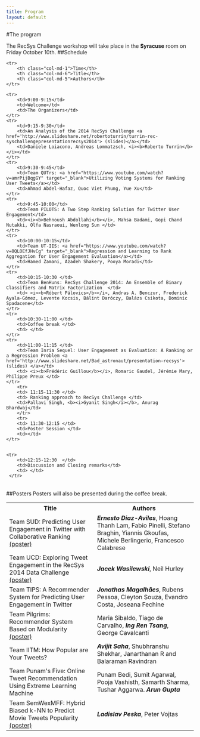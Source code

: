 ```yaml
---
title: Program
layout: default
---
```

#The program

The RecSys Challenge workshop will take place in the __Syracuse__ room on Friday October 10th.
##Schedule

<table class="table-bordered table-striped table-condensed table-nonfluid">
  
    <tr>
        <th class="col-md-1">Time</th>
        <th class="col-md-6">Title</th>
        <th class="col-md-5">Authors</th>
    </tr>
  
    <tr>
        <td>9:00-9:15</td>
        <td>Welcome</td>
        <td>The Organizers</td>
    </tr>
    <tr>
        <td>9:15-9:30</td>
        <td>An Analysis of the 2014 RecSys Challenge <a href='http://www.slideshare.net/robertoturrin/turrin-rec-syschallengepresentationrecsys2014'> (slides)</a></td>
        <td>Daniele Loiacono, Andreas Lommatzsch, <i><b>Roberto Turrin</b></i></td>
    </tr>
    <tr>
        <td>9:30-9:45</td>
        <td>Team QUTrs: <a href="https://www.youtube.com/watch?v=amrPijBqgGY" target="_blank">Utilizing Voting Systems for Ranking User Tweets</a></td>
        <td>Ahmad Abdel-Hafaz, Quoc Viet Phung, Yue Xu</td>
    </tr>
    <tr>
        <td>9:45-10:00</td>
        <td>Team PILOTS: A Two Step Ranking Solution for Twitter User Engagement</td>
        <td><i><b>Behnoush Abdollahi</b></i>, Mahsa Badami, Gopi Chand Nutakki, Olfa Nasraoui, Wenlong Sun </td>
    </tr>
    <tr>
        <td>10:00-10:15</td>
        <td>Team UT-IIS: <a href="https://www.youtube.com/watch?v=8QLOEfJHvCg" target="_blank">Regression and Learning to Rank Aggregation for User Engagement Evaluation</a></td>
        <td>Hamed Zamani, Azadeh Shakery, Pooya Moradi</td>
    </tr>    
    <tr>
        <td>10:15-10:30 </td>
        <td>Team BenHuns: RecSys Challenge 2014: An Ensemble of Binary Classifiers and Matrix Factorization  </td>
        <td> <i><b>Róbert Pálovics</b></i>, Andras A. Benczur, Frederick Ayala-Gómez, Levente Kocsis, Bálint Daróczy, Balázs Csikota, Dominic Spadacene</td>
    </tr>    
    <tr>
        <td>10:30-11:00 </td>
        <td>Coffee break </td>
        <td> </td>
    </tr>    
    <tr>
        <td>11:00-11:15 </td>
        <td>Team Inria Sequel: User Engagement as Evaluation: A Ranking or a Regression Problem <a href='http://www.slideshare.net/Bad_astronaut/presentation-recsys'> (slides) </a></td>
        <td> <i><b>Frédéric Guillou</b></i>, Romaric Gaudel, Jérémie Mary, Philippe Preux </td>
    </tr>    
        <tr>
        <td> 11:15-11:30 </td>
        <td> Ranking approach to RecSys Challenge </td>
        <td>Pallavi Singh, <b><i>Gyanit Singh</i></b>, Anurag Bhardwaj</td>
        </tr>   
        <tr>
        <td> 11:30-12:15 </td>
        <td>Poster Session </td>
        <td></td>
    </tr>   
    
    
    <tr>
        <td>12:15-12:30  </td>
        <td>Discussion and Closing remarks</td>
        <td> </td>
     </tr>   
</table>


##Posters
Posters will also be presented during the coffee break.

<table class="table-bordered table-striped table-condensed">
    <tr>
        <th>Title</th>
        <th>Authors</th>
    </tr>
      <tr>
        <td>Team SUD: Predicting User Engagement in Twitter with Collaborative Ranking <a href='http://www.slideshare.net/bluebalamx/2014-recsys-challenge6suddiazavilespostera4'> (poster) </a></td>
        <td><i><b>Ernesto Diaz-Aviles</b></i>, Hoang Thanh Lam, Fabio Pinelli, Stefano Braghin, Yiannis Gkoufas, Michele Berlingerio, Francesco Calabrese</td>
      </tr>   
      <tr>
        <td>Team UCD: Exploring Tweet Engagement in the RecSys 2014 Data Challenge <a href='http://www.slideshare.net/JacekWasilewski1/rec-sys2014challengeworkshop'> (poster)</a></td>
        <td> <i><b>Jacek Wasilewski</b></i>, Neil Hurley</td>
      </tr>   
       <tr>
        <td>Team TIPS: A Recommender System for Predicting User Engagement in Twitter </td>
        <td><i><b>Jonathas Magalhães</b></i>, Rubens Pessoa, Cleyton Souza, Evandro Costa, Joseana Fechine </td>
      </tr>  
       <tr>
        <td>Team Pilgrims: Recommender System Based on Modularity <a href='http://www.slideshare.net/inden/poster-maria'> (poster) </a></td>
        <td>Maria Sibaldo, Tiago de Carvalho, <i><b>Ing Ren Tsang</b></i>, George Cavalcanti </td>
      </tr>  
       <tr>
        <td>Team IITM: How Popular are Your Tweets?  </td>
        <td><b><i>Avijit Saha</i></b>, Shubhranshu Shekhar, Janarthanan R and Balaraman Ravindran  </td>
      </tr>  
       <tr>
        <td>Team Punam's Five: Online Tweet Recommendation Using Extreme Learning Machine</td>
        <td>Punam Bedi, Sumit Agarwal, Pooja Vashisth, Samarth Sharma, Tushar Aggarwa. <b><i>Arun Gupta</i></b> </td>
      </tr>  
      <tr>
        <td>Team SemWexMFF: Hybrid Biased k-NN to Predict Movie Tweets Popularity <a href='http://www.slideshare.net/LadislavPeska/recsys-challenge-2014'> (poster) </a></td>
        <td><i><b>Ladislav Peska</b></i>, Peter Vojtas</td>
      </tr>  
</table>


